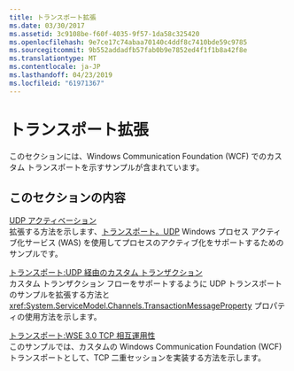 ```yaml
---
title: トランスポート拡張
ms.date: 03/30/2017
ms.assetid: 3c9108be-f60f-4035-9f57-1da58c325420
ms.openlocfilehash: 9e7ce17c74abaa70140c4ddf8c7410bde59c9785
ms.sourcegitcommit: 9b552addadfb57fab0b9e7852ed4f1f1b8a42f8e
ms.translationtype: MT
ms.contentlocale: ja-JP
ms.lasthandoff: 04/23/2019
ms.locfileid: "61971367"
---
```

# <a name="transport-extensibility"></a>トランスポート拡張
このセクションには、Windows Communication Foundation (WCF) でのカスタム トランスポートを示すサンプルが含まれています。  
  
## <a name="in-this-section"></a>このセクションの内容  
 [UDP アクティベーション](../../../../docs/framework/wcf/samples/udp-activation.md)  
 拡張する方法を示します、[トランスポート。UDP](../../../../docs/framework/wcf/samples/transport-udp.md) Windows プロセス アクティブ化サービス (WAS) を使用してプロセスのアクティブ化をサポートするためのサンプルです。  
  
 [トランスポート:UDP 経由のカスタム トランザクション](../../../../docs/framework/wcf/samples/transport-custom-transactions-over-udp-sample.md)  
 カスタム トランザクション フローをサポートするように UDP トランスポートのサンプルを拡張する方法と <xref:System.ServiceModel.Channels.TransactionMessageProperty> プロパティの使用方法を示します。  
  
 [トランスポート:WSE 3.0 TCP 相互運用性](../../../../docs/framework/wcf/samples/transport-wse-3-0-tcp-interoperability.md)  
 このサンプルでは、カスタムの Windows Communication Foundation (WCF) トランスポートとして、TCP 二重セッションを実装する方法を示します。
